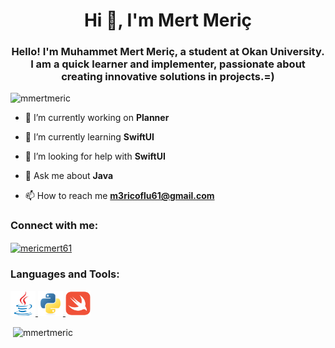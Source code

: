 <h1 align="center">Hi 👋, I'm Mert Meriç</h1>
<h3 align="center">Hello! I'm Muhammet Mert Meriç, a student at Okan University. I am a quick learner and implementer, passionate about creating innovative solutions in projects.=)</h3>

<p align="left"> <img src="https://komarev.com/ghpvc/?username=mmertmeric&label=Profile%20views&color=0e75b6&style=flat" alt="mmertmeric" /> </p>

- 🔭 I’m currently working on **Planner**

- 🌱 I’m currently learning **SwiftUI**

- 🤝 I’m looking for help with **SwiftUI**

- 💬 Ask me about **Java**

- 📫 How to reach me **m3ricoflu61@gmail.com**

<h3 align="left">Connect with me:</h3>
<p align="left">
<a href="https://instagram.com/mericmert61" target="blank"><img align="center" src="https://raw.githubusercontent.com/rahuldkjain/github-profile-readme-generator/master/src/images/icons/Social/instagram.svg" alt="mericmert61" height="30" width="40" /></a>
</p>

<h3 align="left">Languages and Tools:</h3>
<p align="left"> <a href="https://www.java.com" target="_blank" rel="noreferrer"> <img src="https://raw.githubusercontent.com/devicons/devicon/master/icons/java/java-original.svg" alt="java" width="40" height="40"/> </a> <a href="https://www.python.org" target="_blank" rel="noreferrer"> <img src="https://raw.githubusercontent.com/devicons/devicon/master/icons/python/python-original.svg" alt="python" width="40" height="40"/> </a> <a href="https://developer.apple.com/swift/" target="_blank" rel="noreferrer"> <img src="https://raw.githubusercontent.com/devicons/devicon/master/icons/swift/swift-original.svg" alt="swift" width="40" height="40"/> </a> </p>

<p>&nbsp;<img align="center" src="https://github-readme-stats.vercel.app/api?username=mmertmeric&show_icons=true&locale=en" alt="mmertmeric" /></p>

